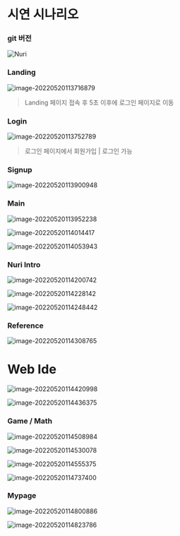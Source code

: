 # 시연 시나리오



### git 버전

![Nuri](시연_시나리오.assets/Nuri.gif)





### Landing

![image-20220520113716879](시연_시나리오.assets/image-20220520113716879.png)

> Landing 페이지 접속 후 5초 이후에 로그인 페이지로 이동



### Login

![image-20220520113752789](시연_시나리오.assets/image-20220520113752789.png)

> 로그인 페이지에서 회원가입 | 로그인 가능



### Signup 

![image-20220520113900948](시연_시나리오.assets/image-20220520113900948.png)



### Main

![image-20220520113952238](시연_시나리오.assets/image-20220520113952238.png)

![image-20220520114014417](시연_시나리오.assets/image-20220520114014417.png)

![image-20220520114053943](시연_시나리오.assets/image-20220520114053943.png)



### Nuri Intro

![image-20220520114200742](시연_시나리오.assets/image-20220520114200742.png)

![image-20220520114228142](시연_시나리오.assets/image-20220520114228142.png)

![image-20220520114248442](시연_시나리오.assets/image-20220520114248442.png)



### Reference

![image-20220520114308765](시연_시나리오.assets/image-20220520114308765.png)



# Web Ide

![image-20220520114420998](시연_시나리오.assets/image-20220520114420998.png)

![image-20220520114436375](시연_시나리오.assets/image-20220520114436375.png)



### Game / Math

![image-20220520114508984](시연_시나리오.assets/image-20220520114508984.png)

![image-20220520114530078](시연_시나리오.assets/image-20220520114530078.png)

![image-20220520114555375](시연_시나리오.assets/image-20220520114555375.png)

![image-20220520114737400](시연_시나리오.assets/image-20220520114737400.png)



### Mypage

![image-20220520114800886](시연_시나리오.assets/image-20220520114800886.png)

![image-20220520114823786](시연_시나리오.assets/image-20220520114823786.png)
